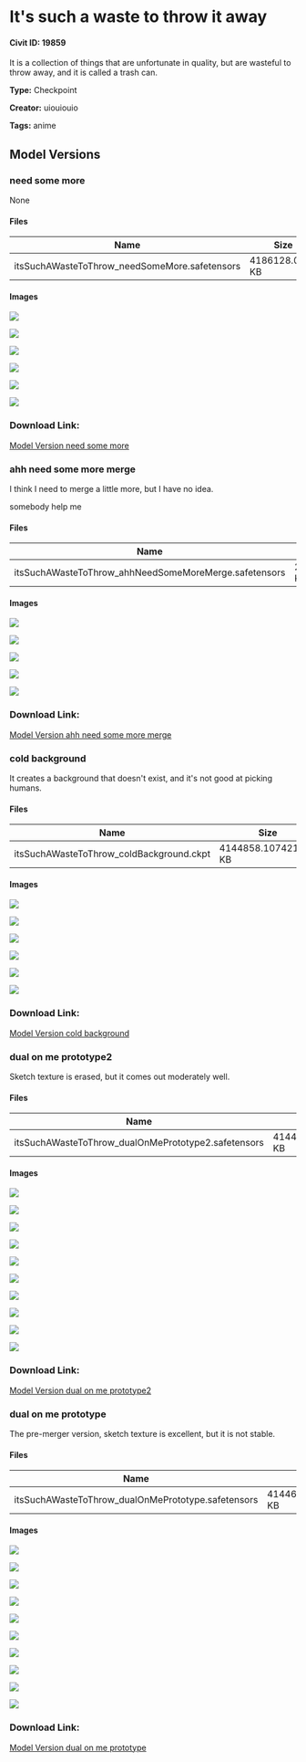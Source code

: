 # It's such a waste to throw it away

#### Civit ID: 19859

<p>It is a collection of things that are unfortunate in quality, but are wasteful to throw away, and it is called a trash can.</p>

**Type:** Checkpoint

**Creator:** uiouiouio

**Tags:** anime

## Model Versions

### need some more

None

#### Files

| Name | Size | Type | Format | Download Url | AutoV1 | AutoV2 | SHA256 | CRC32 | BLAKE3 |
| --- | --- | --- | --- | --- | --- | --- | --- | --- | --- |
| itsSuchAWasteToThrow_needSomeMore.safetensors | 4186128.0625 KB | Model | SafeTensor | https://civitai.com/api/download/models/81799 | 0E49F8C1 | 6F66A322D1 | 6F66A322D1B1EE2C71A066FA68E0D04C4D44801CB1A2744A0A3558B77E91B9F8 | 05FDEC69 | 6A80627B7814E1DF9D8BAD139503EBF5E3D413915736DBDEA8FC5C5D49894E5D |

#### Images

<p><img src="https://image.civitai.com/xG1nkqKTMzGDvpLrqFT7WA/577bb909-ab0e-401b-a1f2-8492ba95d26f/width=450/918963.jpeg" /></p>

<p><img src="https://image.civitai.com/xG1nkqKTMzGDvpLrqFT7WA/166897b4-50b9-4291-af46-d15a885138ae/width=450/918964.jpeg" /></p>

<p><img src="https://image.civitai.com/xG1nkqKTMzGDvpLrqFT7WA/159df528-46f5-4acf-8f92-39f474ba6a96/width=450/918966.jpeg" /></p>

<p><img src="https://image.civitai.com/xG1nkqKTMzGDvpLrqFT7WA/5cbc4ed6-f07e-49aa-a770-1429cd660b76/width=450/918965.jpeg" /></p>

<p><img src="https://image.civitai.com/xG1nkqKTMzGDvpLrqFT7WA/07afcc70-12c9-4db0-af36-d5b780ca2f79/width=450/918962.jpeg" /></p>

<p><img src="https://image.civitai.com/xG1nkqKTMzGDvpLrqFT7WA/f9103ae7-833b-4189-8dcf-644ff0bd2d32/width=450/918967.jpeg" /></p>

### Download Link:

[Model Version need some more](https://civitai.com/api/download/models/81799)

### ahh need some more merge

<p>I think I need to merge a little more, but I have no idea.</p><p>somebody help me</p>

#### Files

| Name | Size | Type | Format | Download Url | AutoV1 | AutoV2 | SHA256 | CRC32 | BLAKE3 |
| --- | --- | --- | --- | --- | --- | --- | --- | --- | --- |
| itsSuchAWasteToThrow_ahhNeedSomeMoreMerge.safetensors | 2082642.029296875 KB | Model | SafeTensor | https://civitai.com/api/download/models/61383 | 7949ACE9 | 9735ADD795 | 9735ADD79571F93DDB3774BF01AB7AC0BF4CC732A1ABA253496F02FEA5370816 | 623ECB2E | F4FA26F249C329352F19879EC833029C79F42E66785015051D919892B01A23F6 |

#### Images

<p><img src="https://image.civitai.com/xG1nkqKTMzGDvpLrqFT7WA/fc70d833-cacd-4ecf-a294-1132067f03b4/width=450/673493.jpeg" /></p>

<p><img src="https://image.civitai.com/xG1nkqKTMzGDvpLrqFT7WA/ee402b7a-4b81-4068-a699-bfb65bcf207f/width=450/673495.jpeg" /></p>

<p><img src="https://image.civitai.com/xG1nkqKTMzGDvpLrqFT7WA/f798d1b4-1bd4-4e38-ba78-672fa5a86bb4/width=450/673494.jpeg" /></p>

<p><img src="https://image.civitai.com/xG1nkqKTMzGDvpLrqFT7WA/d80b7732-c224-4f1f-b98a-f4077e4cafb0/width=450/673491.jpeg" /></p>

<p><img src="https://image.civitai.com/xG1nkqKTMzGDvpLrqFT7WA/175d80e2-a59f-48e1-87b2-6a95683da876/width=450/673492.jpeg" /></p>

### Download Link:

[Model Version ahh need some more merge](https://civitai.com/api/download/models/61383)

### cold background

<p>It creates a background that doesn't exist, and it's not good at picking humans.</p>

#### Files

| Name | Size | Type | Format | Download Url | AutoV1 | AutoV2 | SHA256 | CRC32 | BLAKE3 |
| --- | --- | --- | --- | --- | --- | --- | --- | --- | --- |
| itsSuchAWasteToThrow_coldBackground.ckpt | 4144858.107421875 KB | Model | PickleTensor | https://civitai.com/api/download/models/25057 | 07E21482 | C1BDD01FFC | C1BDD01FFCECB3CBFCCFD222E22B68C47E11A285BD92D31262E3EC9084FC4406 | 02B284A0 | D367F79CEEFB91CE1625D0EBEE0042CE97433993A7226224599A684BF79D1593 |

#### Images

<p><img src="https://image.civitai.com/xG1nkqKTMzGDvpLrqFT7WA/c96e7306-8b8b-45bb-4c81-207d2c275e00/width=450/274204.jpeg" /></p>

<p><img src="https://image.civitai.com/xG1nkqKTMzGDvpLrqFT7WA/e54e5eaf-2e05-469e-3aad-26a98aba7f00/width=450/274203.jpeg" /></p>

<p><img src="https://image.civitai.com/xG1nkqKTMzGDvpLrqFT7WA/03b17e6b-8adc-4576-14e8-4aeace078e00/width=450/274202.jpeg" /></p>

<p><img src="https://image.civitai.com/xG1nkqKTMzGDvpLrqFT7WA/b67fecae-ee87-4e54-3937-1237fb871300/width=450/274201.jpeg" /></p>

<p><img src="https://image.civitai.com/xG1nkqKTMzGDvpLrqFT7WA/5940cae7-f925-4daa-0d4d-ba4a53fdba00/width=450/274200.jpeg" /></p>

<p><img src="https://image.civitai.com/xG1nkqKTMzGDvpLrqFT7WA/4ec6b465-50cb-45a0-68fd-1376b1b5cd00/width=450/274199.jpeg" /></p>

### Download Link:

[Model Version cold background](https://civitai.com/api/download/models/25057)

### dual on me prototype2

<p>Sketch texture is erased, but it comes out moderately well.</p>

#### Files

| Name | Size | Type | Format | Download Url | AutoV1 | AutoV2 | SHA256 | CRC32 | BLAKE3 |
| --- | --- | --- | --- | --- | --- | --- | --- | --- | --- |
| itsSuchAWasteToThrow_dualOnMePrototype2.safetensors | 4144626.52734375 KB | Model | SafeTensor | https://civitai.com/api/download/models/23595 | FD8BA25C | 04055D1D92 | 04055D1D92D6B88B130BC6F7A070001F87D3238F5D6FAEC4A2A33CF75AABE8F3 | 3EE2713C | FA573E93D9A238069674F758F225839B89BBB64803E7F34A5B23571488D63123 |

#### Images

<p><img src="https://image.civitai.com/xG1nkqKTMzGDvpLrqFT7WA/d3e1c063-5850-481d-4c7c-8920b2931d00/width=450/255842.jpeg" /></p>

<p><img src="https://image.civitai.com/xG1nkqKTMzGDvpLrqFT7WA/c80c51de-a72e-4ee1-b804-4d1f29296000/width=450/255841.jpeg" /></p>

<p><img src="https://image.civitai.com/xG1nkqKTMzGDvpLrqFT7WA/3fc0f7cc-ce2d-4334-f9d4-92bbaf940200/width=450/255840.jpeg" /></p>

<p><img src="https://image.civitai.com/xG1nkqKTMzGDvpLrqFT7WA/54dd070c-14e7-4a24-12a6-2eadc0228400/width=450/255839.jpeg" /></p>

<p><img src="https://image.civitai.com/xG1nkqKTMzGDvpLrqFT7WA/c2f20518-18f7-4e2d-49fd-bceb27d18d00/width=450/255838.jpeg" /></p>

<p><img src="https://image.civitai.com/xG1nkqKTMzGDvpLrqFT7WA/ff31de24-8ff9-485b-aa82-b21a4d7ca400/width=450/255837.jpeg" /></p>

<p><img src="https://image.civitai.com/xG1nkqKTMzGDvpLrqFT7WA/066978ca-89e3-471d-50c2-a46a36040e00/width=450/255836.jpeg" /></p>

<p><img src="https://image.civitai.com/xG1nkqKTMzGDvpLrqFT7WA/498184fc-af18-467f-9c58-4280527c4100/width=450/255835.jpeg" /></p>

<p><img src="https://image.civitai.com/xG1nkqKTMzGDvpLrqFT7WA/198b194c-9960-493c-0cdc-5742cf0dfc00/width=450/255834.jpeg" /></p>

<p><img src="https://image.civitai.com/xG1nkqKTMzGDvpLrqFT7WA/385300a8-88e2-40d3-a39d-ea71b3da6d00/width=450/255833.jpeg" /></p>

### Download Link:

[Model Version dual on me prototype2](https://civitai.com/api/download/models/23595)

### dual on me prototype

<p>The pre-merger version, sketch texture is excellent, but it is not stable.</p>

#### Files

| Name | Size | Type | Format | Download Url | AutoV1 | AutoV2 | SHA256 | CRC32 | BLAKE3 |
| --- | --- | --- | --- | --- | --- | --- | --- | --- | --- |
| itsSuchAWasteToThrow_dualOnMePrototype.safetensors | 4144626.497070312 KB | Model | SafeTensor | https://civitai.com/api/download/models/23577 | 7C83B897 | 190DB587F2 | 190DB587F21FF8FF4BF7F0CDC4CAFC48BFD8AD02E578AB1E9BC887BD4EE2E146 | 10B273F9 | A6C963D0FC556850D038AC7EC3E153E1AAC0B992A4C7CA2D6D10002F2FC0BA8B |

#### Images

<p><img src="https://image.civitai.com/xG1nkqKTMzGDvpLrqFT7WA/c84520c7-6739-4484-9d4b-fce63844cf00/width=450/255667.jpeg" /></p>

<p><img src="https://image.civitai.com/xG1nkqKTMzGDvpLrqFT7WA/53ed4b12-77b7-4435-452a-ab1094c16a00/width=450/255666.jpeg" /></p>

<p><img src="https://image.civitai.com/xG1nkqKTMzGDvpLrqFT7WA/9a8ce7be-62f6-4283-7d39-945a430f6600/width=450/255665.jpeg" /></p>

<p><img src="https://image.civitai.com/xG1nkqKTMzGDvpLrqFT7WA/1f232bd7-d7b3-4b01-c656-823e5b679200/width=450/255664.jpeg" /></p>

<p><img src="https://image.civitai.com/xG1nkqKTMzGDvpLrqFT7WA/f706a936-cab1-41fa-2395-92b9517f0400/width=450/255663.jpeg" /></p>

<p><img src="https://image.civitai.com/xG1nkqKTMzGDvpLrqFT7WA/ff69ed51-67e8-440d-2cad-2da22ea57700/width=450/255662.jpeg" /></p>

<p><img src="https://image.civitai.com/xG1nkqKTMzGDvpLrqFT7WA/8a312d2f-0122-4d7a-409f-5aa5bd739400/width=450/255661.jpeg" /></p>

<p><img src="https://image.civitai.com/xG1nkqKTMzGDvpLrqFT7WA/e370d665-62ad-42db-a7ee-3ae3a3ac7500/width=450/255660.jpeg" /></p>

<p><img src="https://image.civitai.com/xG1nkqKTMzGDvpLrqFT7WA/5e03eb6d-f66e-4ddb-84b9-6872c179b100/width=450/255659.jpeg" /></p>

<p><img src="https://image.civitai.com/xG1nkqKTMzGDvpLrqFT7WA/c5613fe3-9c19-436e-c0e9-88a60b2ed900/width=450/255658.jpeg" /></p>

### Download Link:

[Model Version dual on me prototype](https://civitai.com/api/download/models/23577)

